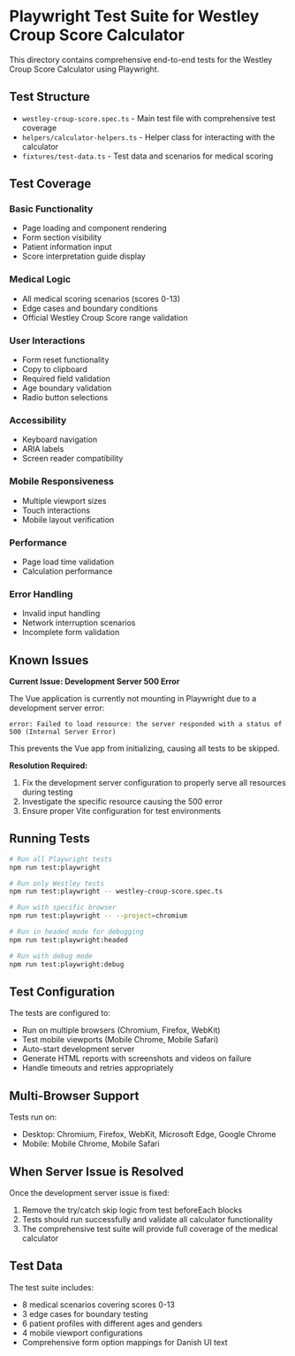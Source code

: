 # Playwright Test Suite for Westley Croup Score Calculator

This directory contains comprehensive end-to-end tests for the Westley Croup Score Calculator using Playwright.

## Test Structure

- `westley-croup-score.spec.ts` - Main test file with comprehensive test coverage
- `helpers/calculator-helpers.ts` - Helper class for interacting with the calculator
- `fixtures/test-data.ts` - Test data and scenarios for medical scoring

## Test Coverage

### Basic Functionality
- Page loading and component rendering
- Form section visibility
- Patient information input
- Score interpretation guide display

### Medical Logic
- All medical scoring scenarios (scores 0-13)
- Edge cases and boundary conditions
- Official Westley Croup Score range validation

### User Interactions
- Form reset functionality
- Copy to clipboard
- Required field validation
- Age boundary validation
- Radio button selections

### Accessibility
- Keyboard navigation
- ARIA labels
- Screen reader compatibility

### Mobile Responsiveness
- Multiple viewport sizes
- Touch interactions
- Mobile layout verification

### Performance
- Page load time validation
- Calculation performance

### Error Handling
- Invalid input handling
- Network interruption scenarios
- Incomplete form validation

## Known Issues

**Current Issue: Development Server 500 Error**

The Vue application is currently not mounting in Playwright due to a development server error:
```
error: Failed to load resource: the server responded with a status of 500 (Internal Server Error)
```

This prevents the Vue app from initializing, causing all tests to be skipped.

**Resolution Required:**
1. Fix the development server configuration to properly serve all resources during testing
2. Investigate the specific resource causing the 500 error
3. Ensure proper Vite configuration for test environments

## Running Tests

```bash
# Run all Playwright tests
npm run test:playwright

# Run only Westley tests
npm run test:playwright -- westley-croup-score.spec.ts

# Run with specific browser
npm run test:playwright -- --project=chromium

# Run in headed mode for debugging
npm run test:playwright:headed

# Run with debug mode
npm run test:playwright:debug
```

## Test Configuration

The tests are configured to:
- Run on multiple browsers (Chromium, Firefox, WebKit)
- Test mobile viewports (Mobile Chrome, Mobile Safari)
- Auto-start development server
- Generate HTML reports with screenshots and videos on failure
- Handle timeouts and retries appropriately

## Multi-Browser Support

Tests run on:
- Desktop: Chromium, Firefox, WebKit, Microsoft Edge, Google Chrome
- Mobile: Mobile Chrome, Mobile Safari

## When Server Issue is Resolved

Once the development server issue is fixed:
1. Remove the try/catch skip logic from test beforeEach blocks
2. Tests should run successfully and validate all calculator functionality
3. The comprehensive test suite will provide full coverage of the medical calculator

## Test Data

The test suite includes:
- 8 medical scenarios covering scores 0-13
- 3 edge cases for boundary testing  
- 6 patient profiles with different ages and genders
- 4 mobile viewport configurations
- Comprehensive form option mappings for Danish UI text